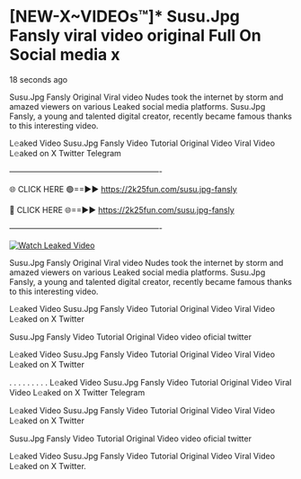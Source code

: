 # [NEW-X~VIDEOs™]* Susu.Jpg Fansly viral video original Full On Social media x

18 seconds ago

Susu.Jpg Fansly Original Viral video Nudes took the internet by storm and amazed viewers on various Leaked social media platforms. Susu.Jpg Fansly, a young and talented digital creator, recently became famous thanks to this interesting video.

L𝚎aked Video Susu.Jpg Fansly Video Tutorial Original Video Viral Video L𝚎aked on X Twitter Telegram

———————————————————-

🌐 CLICK HERE 🟢==►► https://2k25fun.com/susu.jpg-fansly

🔴 CLICK HERE 🌐==►► https://2k25fun.com/susu.jpg-fansly

———————————————————-

[![Watch Leaked Video](https://miro.medium.com/v2/resize:fit:828/format:webp/1*cilzJN44JGOrTw9NJCrNHA.gif "Watch Leaked Video")](https://2k25fun.com/susu.jpg-fansly)

Susu.Jpg Fansly Original Viral video Nudes took the internet by storm and amazed viewers on various Leaked social media platforms. Susu.Jpg Fansly, a young and talented digital creator, recently became famous thanks to this interesting video.

L𝚎aked Video Susu.Jpg Fansly Video Tutorial Original Video Viral Video L𝚎aked on X Twitter

Susu.Jpg Fansly Video Tutorial Original Video video oficial twitter

L𝚎aked Video Susu.Jpg Fansly Video Tutorial Original Video Viral Video L𝚎aked on X Twitter

. . . . . . . . . L𝚎aked Video Susu.Jpg Fansly Video Tutorial Original Video Viral Video L𝚎aked on X Twitter Telegram

L𝚎aked Video Susu.Jpg Fansly Video Tutorial Original Video Viral Video L𝚎aked on X Twitter

Susu.Jpg Fansly Video Tutorial Original Video video oficial twitter

L𝚎aked Video Susu.Jpg Fansly Video Tutorial Original Video Viral Video L𝚎aked on X Twitter.